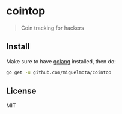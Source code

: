 # cointop

> Coin tracking for hackers

## Install

Make sure to have [golang](https://golang.org/) installed, then do:

```bash
go get -u github.com/miguelmota/cointop
```

## License

MIT
